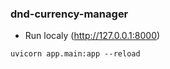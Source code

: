 ### dnd-currency-manager

- Run localy  (http://127.0.0.1:8000)
```
uvicorn app.main:app --reload
```
